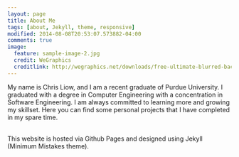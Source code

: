 ```yaml
---
layout: page
title: About Me
tags: [about, Jekyll, theme, responsive]
modified: 2014-08-08T20:53:07.573882-04:00
comments: true
image:
  feature: sample-image-2.jpg
  credit: WeGraphics
  creditlink: http://wegraphics.net/downloads/free-ultimate-blurred-background-pack/
---
```


My name is Chris Liow, and I am a recent graduate of Purdue University. I graduated with a degree in Computer Engineering with a concentration in Software Engineering. I am always committed to learning more and growing my skillset. Here you can find some personal projects that I have completed in my spare time. 

<br>
This website is hosted via Github Pages and designed using Jekyll (Minimum Mistakes theme). 

